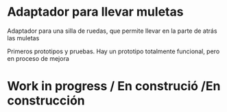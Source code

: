 # Adaptador para llevar muletas
Adaptador para una silla de ruedas, que permite llevar en la parte de atrás las muletas

Primeros prototipos y pruebas. Hay un prototipo totalmente funcional, pero en proceso de mejora

# Work in progress / En construció /En construcción
